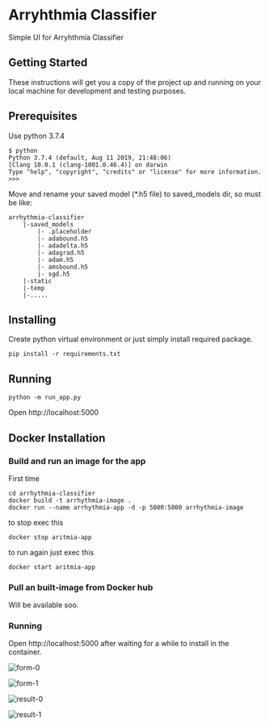 # Arryhthmia Classifier

Simple UI for Arryhthmia Classifier

## Getting Started

These instructions will get you a copy of the project up and running on your local machine for development and testing purposes.

## Prerequisites

Use python 3.7.4

```
$ python
Python 3.7.4 (default, Aug 11 2019, 21:48:06) 
[Clang 10.0.1 (clang-1001.0.46.4)] on darwin
Type "help", "copyright", "credits" or "license" for more information.
>>>
```

Move and rename your saved model (*.h5 file) to saved_models dir, so must be like:

```
arrhythmia-classifier
    |-saved_models
        |- .placeholder
        |- adabound.h5
        |- adadelta.h5
        |- adagrad.h5
        |- adam.h5
        |- amsbound.h5
        |- sgd.h5
    |-static
    |-temp
    |-.....
```

## Installing

Create python virtual environment or just simply install required package.

```
pip install -r requirements.txt
```

## Running

```
python -m run_app.py
```

Open http://localhost:5000 

## Docker Installation

### Build and run an image for the app
First time
```shell
cd arrhythmia-classifier
docker build -t arrhythmia-image .
docker run --name arrhythmia-app -d -p 5000:5000 arrhythmia-image 
```

to stop exec this
```shell
docker stop aritmia-app
```

to run again just exec this
```shell
docker start aritmia-app
```

### Pull an built-image from Docker hub
Will be available soo.

### Running
Open http://localhost:5000 after waiting for a while to install in the container.

![form-0](https://user-images.githubusercontent.com/8687198/63220163-33da7000-c1ac-11e9-87ee-0a8c6d1eba9b.png)

![form-1](https://user-images.githubusercontent.com/8687198/63220164-34730680-c1ac-11e9-82b7-40d8a626a824.png)


![result-0](https://user-images.githubusercontent.com/8687198/63220165-34730680-c1ac-11e9-923d-b4b11a4a2b72.png)

![result-1](https://user-images.githubusercontent.com/8687198/63220166-34730680-c1ac-11e9-8ac2-5170af7e4e53.png)
